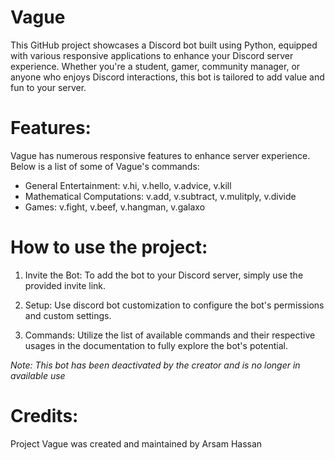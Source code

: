 # Vague

This GitHub project showcases a Discord bot built using Python, equipped with various responsive applications to enhance your Discord server experience. Whether you're a student, gamer, community manager, or anyone who enjoys Discord interactions, this bot is tailored to add value and fun to your server.

# Features:
Vague has numerous responsive features to enhance server experience. Below is a list of some of Vague's commands:

- General Entertainment: v.hi, v.hello, v.advice, v.kill
- Mathematical Computations: v.add, v.subtract, v.mulitply, v.divide
- Games: v.fight, v.beef, v.hangman, v.galaxo

# How to use the project:

1. Invite the Bot: To add the bot to your Discord server, simply use the provided invite link.

2. Setup:  Use discord bot customization to configure the bot's permissions and custom settings.

3. Commands: Utilize the list of available commands and their respective usages in the documentation to fully explore the bot's potential.

*Note: This bot has been deactivated by the creator and is no longer in available use*

# Credits:

Project Vague was created and maintained by Arsam Hassan
